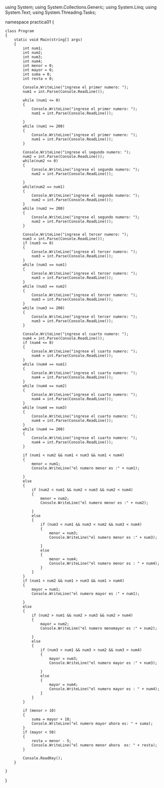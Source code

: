 using System;
using System.Collections.Generic;
using System.Linq;
using System.Text;
using System.Threading.Tasks;

namespace practica01
{

    class Program
    {
        static void Main(string[] args)
        {
            int num1;
            int num2;
            int num3;
            int num4;
            int menor = 0;
            int mayor = 0;
            int suma = 0;
            int resta = 0;

            Console.WriteLine("ingrese el primer numero: ");
            num1 = int.Parse(Console.ReadLine());

            while (num1 <= 0)
            {
                Console.WriteLine("ingrese el primer numero: ");
                num1 = int.Parse(Console.ReadLine());

            }
            while (num1 >= 200)
            {
                Console.WriteLine("ingrese el primer numero: ");
                num1 = int.Parse(Console.ReadLine());
            }
  
            Console.WriteLine("ingrese el segundo numero: ");
            num2 = int.Parse(Console.ReadLine());
            while(num2 <= 0)
            {
                Console.WriteLine("ingrese el segundo numero: ");
                num2 = int.Parse(Console.ReadLine());

            }
            while(num2 == num1)
            {
                Console.WriteLine("ingrese el segundo numero: ");
                num2 = int.Parse(Console.ReadLine());
            }
            while (num2 >= 200)
            {
                Console.WriteLine("ingrese el segundo numero: ");
                num2 = int.Parse(Console.ReadLine());
            }
            
            Console.WriteLine("ingrese el tercer numero: ");
            num3 = int.Parse(Console.ReadLine());
            if (num3 <= 0)
            {
                Console.WriteLine("ingrese el tercer numero: ");
                num3 = int.Parse(Console.ReadLine());
            }
            while (num3 == num1)
            {
                Console.WriteLine("ingrese el tercer numero: ");
                num3 = int.Parse(Console.ReadLine());
            }
            while (num3 == num2)
            {
                Console.WriteLine("ingrese el tercer numero: ");
                num3 = int.Parse(Console.ReadLine());
            }
            while (num3 >= 200)
            {
                Console.WriteLine("ingrese el tercer numero: ");
                num3 = int.Parse(Console.ReadLine());
            }

            Console.WriteLine("ingrese el cuarto numero: ");
            num4 = int.Parse(Console.ReadLine());
            if (num4 <= 0)
            {
                Console.WriteLine("ingrese el cuarto numero: ");
                num4 = int.Parse(Console.ReadLine());
            }
            while (num4 == num1)
            {
                Console.WriteLine("ingrese el cuarto numero: ");
                num4 = int.Parse(Console.ReadLine());
            }
            while (num4 == num2)
            {
                Console.WriteLine("ingrese el cuarto numero: ");
                num4 = int.Parse(Console.ReadLine());
            }
            while (num4 == num3)
            {
                Console.WriteLine("ingrese el cuarto numero: ");
                num4 = int.Parse(Console.ReadLine());
            }
            while (num4 >= 200)
            {
                Console.WriteLine("ingrese el cuarto numero: ");
                num4 = int.Parse(Console.ReadLine());
            }

            if (num1 < num2 && num1 < num3 && num1 < num4)
            {
                menor = num1;
                Console.WriteLine("el numero menor es :" + num1);

            }
            else
            {
                if (num2 < num1 && num2 < num3 && num2 < num4)
                {
                    menor = num2;
                    Console.WriteLine("el numero menor es :" + num2);

                }
                else
                {
                    if (num3 < num1 && num3 < num2 && num3 < num4)
                    {
                        menor = num3;
                        Console.WriteLine("el numero menor es :" + num3);

                    }
                    else
                    {
                        menor = num4;
                        Console.WriteLine("el numero menor es : " + num4);
                    }
                }
            }
            if (num1 > num2 && num1 > num3 && num1 > num4)
            {
                mayor = num1;
                Console.WriteLine("el numero mayor es :" + num1);

            }
            else
            {
                if (num2 > num1 && num2 > num3 && num2 > num4)
                {
                    mayor = num2;
                    Console.WriteLine("el numero menomayor es :" + num2);

                }
                else
                {
                    if (num3 > num1 && num3 > num2 && num3 > num4)
                    {
                        mayor = num3;
                        Console.WriteLine("el numero mayor es :" + num3);

                    }
                    else
                    {
                        mayor = num4;
                        Console.WriteLine("el numero mayor es : " + num4);
                    }
                }
            }

            if (menor > 10)
            {
                suma = mayor + 10;
                Console.WriteLine("el numero mayor ahora es: " + suma);
            }
            if (mayor < 50)
            {
                resta = menor - 5;
                Console.WriteLine("el numero menor ahora  es: " + resta);
            }

            Console.ReadKey();
        }
        
    }
}
